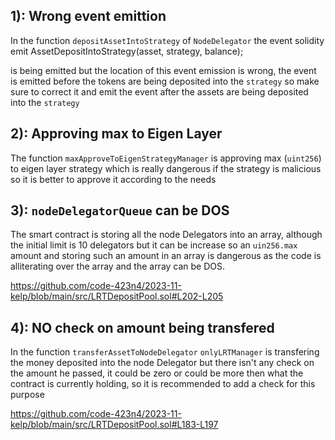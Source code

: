 ## 1): Wrong event emittion
In the function `depositAssetIntoStrategy` of `NodeDelegator` the event
solidity
emit AssetDepositIntoStrategy(asset, strategy, balance);

is being emitted but the location of this event emission is wrong, the event is emitted before the tokens are being deposited into the `strategy` so make sure to correct it and emit the event after the assets are being deposited into the `strategy`

## 2): Approving max to Eigen Layer
The function `maxApproveToEigenStrategyManager` is approving max (`uint256`) to eigen layer strategy which is really dangerous if the strategy is malicious so it is better to approve it according to the needs

## 3): `nodeDelegatorQueue` can be DOS
The smart contract is storing all the node Delegators into an array, although the initial limit is 10 delegators but it can be increase so an `uin256.max` amount and storing such an amount in an array is dangerous as the code is alliterating over the array and the array can be DOS.

https://github.com/code-423n4/2023-11-kelp/blob/main/src/LRTDepositPool.sol#L202-L205

## 4): NO check on amount being transfered
In the function `transferAssetToNodeDelegator` `onlyLRTManager` is transfering the money deposited into the node Delegator but there isn't any check on the amount he passed, it could be zero or could be more then what the contract is currently holding, so it is recommended to add a check for this purpose

https://github.com/code-423n4/2023-11-kelp/blob/main/src/LRTDepositPool.sol#L183-L197